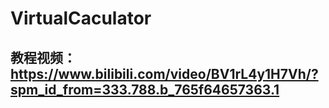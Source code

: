 # VirtualCaculator

## 教程视频：https://www.bilibili.com/video/BV1rL4y1H7Vh/?spm_id_from=333.788.b_765f64657363.1
